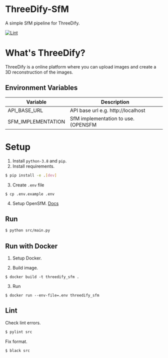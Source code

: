 # ThreeDify-SfM

A simple SfM pipeline for ThreeDify.

[![Lint](https://github.com/ThreeDify/ThreeDify-SfM/workflows/Lint%20Check/badge.svg)](https://github.com/silwalanish/ThreeDify-SfM/actions)

# What's ThreeDify?

ThreeDify is a online platform where you can upload images and create a 3D reconstruction of the images.

## Environment Variables

| Variable                      | Description                                      |
| ----------------------------- | ------------------------------------------------ |
| API_BASE_URL                  | API base url e.g. http://localhost               |
| SFM_IMPLEMENTATION            | SfM implementation to use. (OPENSFM|THREEDIFY)   |

# Setup
1. Install `python-3.8` and `pip`.
2. Install requirements.

```bash
$ pip install -e .[dev]
```

3. Create `.env` file

```
$ cp .env.example .env
```

4. Setup OpenSfM. [Docs](https://www.opensfm.org/docs/building.html)

## Run

```bash
$ python src/main.py
```

## Run with Docker

1. Setup Docker.

2. Build image.

```
$ docker build -t threedify_sfm .
```

3. Run

```
$ docker run --env-file=.env threedify_sfm
```

## Lint

Check lint errors.

```bash
$ pylint src
```

Fix format.

```bash
$ black src
```
